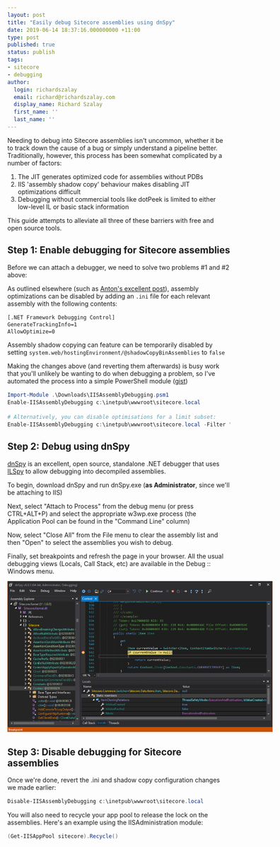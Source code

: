```yaml
---
layout: post
title: "Easily debug Sitecore assemblies using dnSpy"
date: 2019-06-14 18:37:16.000000000 +11:00
type: post
published: true
status: publish
tags:
- sitecore
- debugging
author:
  login: richardszalay
  email: richard@richardszalay.com
  display_name: Richard Szalay
  first_name: ''
  last_name: ''
---
```


Needing to debug into Sitecore assemblies isn't uncommon, whether it be to track down the cause of a bug or simply understand a pipeline better. Traditionally, however, this process has been somewhat complicated by a number of factors:

1. The JIT generates optimized code for assemblies without PDBs
2. IIS 'assembly shadow copy' behaviour makes disabling JIT optimizations difficult
3. Debugging without commercial tools like dotPeek is limited to either low-level IL or basic stack information

This guide attempts to alleviate all three of these barriers with free and open source tools.

## Step 1: Enable debugging for Sitecore assemblies

Before we can attach a debugger, we need to solve two problems #1 and #2 above:

As outlined elsewhere (such as [Anton's excellent post](http://sitecorevn.blogspot.com/2015/04/debugging-optimized-managed-code-in.html)), assembly optimizations can be disabled by adding an `.ini` file for each relevant assembly with the following contents:

```
[.NET Framework Debugging Control]
GenerateTrackingInfo=1
AllowOptimize=0
```

Assembly shadow copying can feature can be temporarily disabled by setting `system.web/hostingEnvironment/@shadowCopyBinAssemblies` to `false`

Making the changes above (and reverting them afterwards) is busy work that you'll unlikely be wanting to do when debugging a problem, so I've automated the process into a simple PowerShell module ([gist](https://gist.github.com/richardszalay/59664cd302e66511618f51eaaa77db26))

```PowerShell
Import-Module .\Downloads\IISAssemblyDebugging.psm1
Enable-IISAssemblyDebugging c:\inetpub\wwwroot\sitecore.local

# Alternatively, you can disable optimisations for a limit subset:
Enable-IISAssemblyDebugging c:\inetpub\wwwroot\sitecore.local -Filter "Sitecore*.dll"
```

## Step 2: Debug using dnSpy

[dnSpy](https://github.com/0xd4d/dnSpy) is an excellent, open source, standalone .NET debugger that uses [ILSpy](https://github.com/icsharpcode/ILSpy) to allow debugging into decompiled assemblies.

To begin, download dnSpy and run dnSpy.exe (**as Administrator**, since we'll be attaching to IIS)

Next, select "Attach to Process" from the debug menu (or press CTRL+ALT+P) and select the appropriate w3wp.exe process (the Application Pool can be found in the "Command Line" column)

Now, select "Close All" from the File menu to clear the assembly list and then "Open" to select the assemblies you wish to debug.

Finally, set breakpoints and refresh the page in your browser. All the usual debugging views (Locals, Call Stack, etc) are available in the Debug :: Windows menu.

<img src="/assets/dnspy-sitecore.png" style="max-width: 600px" />

## Step 3: Disable debugging for Sitecore assemblies

Once we're done, revert the .ini and shadow copy configuration changes we made earlier:

```PowerShell
Disable-IISAssemblyDebugging c:\inetpub\wwwroot\sitecore.local
```

You will also need to recycle your app pool to release the lock on the assemblies. Here's an example using the IISAdministration module:

```PowerShell
(Get-IISAppPool sitecore).Recycle()
```